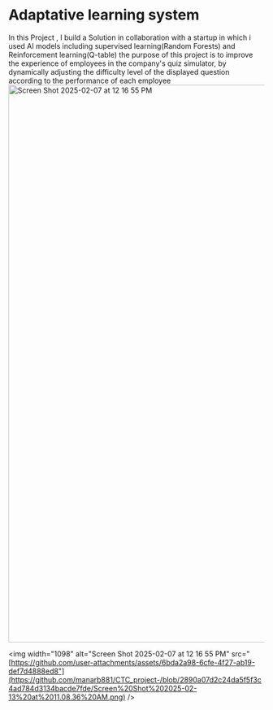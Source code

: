 # Adaptative learning system

In this Project , I build a Solution in collaboration with a startup in which i used AI models including supervised learning(Random Forests) and Reinforcement learning(Q-table)
the purpose of this project is to improve the experience of employees in the company's quiz simulator, by dynamically adjusting the difficulty level of the displayed question according to the performance of each employee 
<img width="1098" alt="Screen Shot 2025-02-07 at 12 16 55 PM" src="https://github.com/user-attachments/assets/6bda2a98-6cfe-4f27-ab19-def7d4888ed8" />

<img width="1098" alt="Screen Shot 2025-02-07 at 12 16 55 PM" src="[https://github.com/user-attachments/assets/6bda2a98-6cfe-4f27-ab19-def7d4888ed8"](https://github.com/manarb881/CTC_project-/blob/2890a07d2c24da5f5f3c4ad784d3134bacde7fde/Screen%20Shot%202025-02-13%20at%2011.08.36%20AM.png) />
